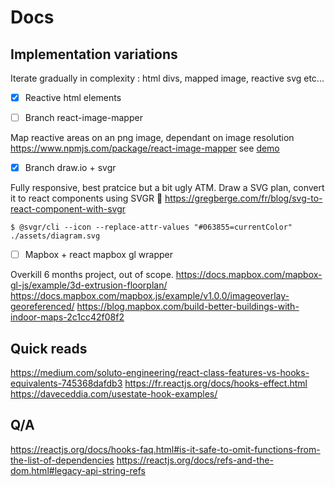 # Docs

## Implementation variations

Iterate gradually in complexity : html divs, mapped image, reactive svg etc...

- [x] Reactive html elements

- [ ] Branch react-image-mapper

Map reactive areas on an png image, dependant on image resolution
https://www.npmjs.com/package/react-image-mapper
see [demo](https://coldiary.github.io/react-image-mapper/)

- [x] Branch draw.io + svgr

Fully responsive, best pratcice but a bit ugly ATM.
Draw a SVG plan, convert it to react components using SVGR 💪
https://gregberge.com/fr/blog/svg-to-react-component-with-svgr

`$ @svgr/cli --icon --replace-attr-values "#063855=currentColor" ./assets/diagram.svg`

- [ ] Mapbox + react mapbox gl wrapper

Overkill 6 months project, out of scope.
https://docs.mapbox.com/mapbox-gl-js/example/3d-extrusion-floorplan/
https://docs.mapbox.com/mapbox.js/example/v1.0.0/imageoverlay-georeferenced/
https://blog.mapbox.com/build-better-buildings-with-indoor-maps-2c1cc42f08f2

## Quick reads

https://medium.com/soluto-engineering/react-class-features-vs-hooks-equivalents-745368dafdb3
https://fr.reactjs.org/docs/hooks-effect.html
https://daveceddia.com/usestate-hook-examples/

## Q/A

https://reactjs.org/docs/hooks-faq.html#is-it-safe-to-omit-functions-from-the-list-of-dependencies
https://reactjs.org/docs/refs-and-the-dom.html#legacy-api-string-refs
